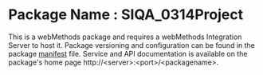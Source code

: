 # Package Name : SIQA_0314Project
This is a webMethods package and requires a webMethods Integration Server to host it. Package versioning and configuration can be found in the package [manifest](./SIQA_0314Project/manifest.v3) file. Service and API documentation is available on the package's home page http://&lt;server&gt;:&lt;port&gt;/&lt;packagename>.